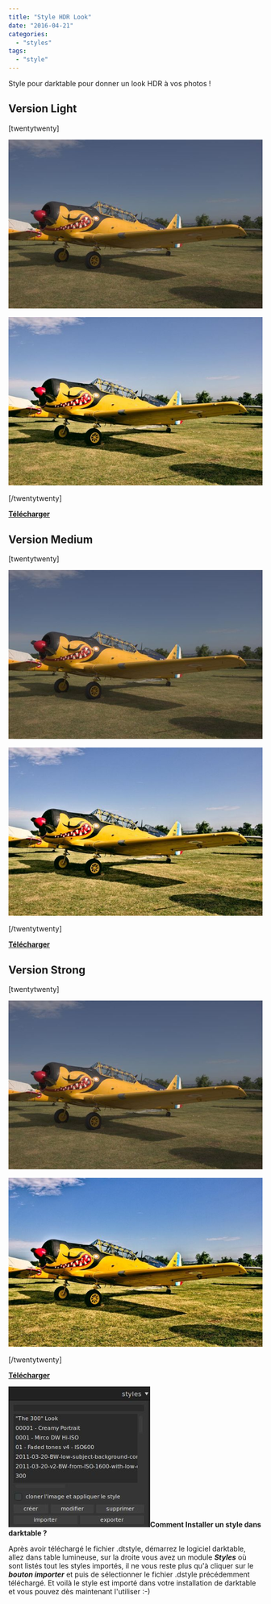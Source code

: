 ```yaml
---
title: "Style HDR Look"
date: "2016-04-21"
categories: 
  - "styles"
tags: 
  - "style"
---
```


Style pour darktable pour donner un look HDR à vos photos !

## Version Light

\[twentytwenty\]

![](images/original.jpeg)

![](images/HDR_Look_light.jpeg)

\[/twentytwenty\]

 

**[Télécharger](/download/Styles/HDR%20Look%20-%20Light.dtstyle)**

## Version Medium

\[twentytwenty\]

![](images/original.jpeg)

![](images/HDR_Look_medium.jpeg)

\[/twentytwenty\]

 

**[Télécharger](/download/Styles/HDR%20Look%20-%20Light.dtstyle)**

## Version Strong

\[twentytwenty\]

![](images/original.jpeg)

![](images/HDR_Look_strong.jpeg)

\[/twentytwenty\]

 

**[Télécharger](/download/Styles/HDR%20Look%20-%20Light.dtstyle)**

 

**![installation-style](images/installation-style.jpeg)Comment Installer un style dans darktable ?**

Après avoir téléchargé le fichier .dtstyle, démarrez le logiciel darktable, allez dans table lumineuse, sur la droite vous avez un module **_Styles_** où sont listés tout les styles importés, il ne vous reste plus qu'à cliquer sur le _**bouton importer**_ et puis de sélectionner le fichier .dstyle précédemment téléchargé. Et voilà le style est importé dans votre installation de darktable et vous pouvez dès maintenant l'utiliser :-)
